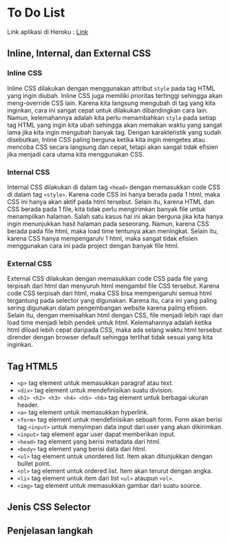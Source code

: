# To Do List

Link aplikasi di Heroku : [Link](https://pbp-tugas-2-insta-x.herokuapp.com/todolist)

## Inline, Internal, dan External CSS
### Inline CSS
Inline CSS dilakukan dengan menggunakan attribut `style` pada tag HTML yang ingin diubah. Inline CSS juga memiliki prioritas tertinggi sehingga akan meng-override CSS lain. Karena kita langsung mengubah di tag yang kita inginkan, cara ini sangat cepat untuk dilakukan dibandingkan cara lain. Namun, kelemahannya adalah kita perlu menambahkan `style` pada setiap tag HTML yang ingin kita ubah sehingga akan memakan waktu yang sangat lama jika kita ingin mengubah banyak tag. Dengan karakteristik yang sudah disebutkan, Inline CSS paling berguna ketika kita ingin mengetes atau mencoba CSS secara langsung dan cepat, tetapi akan sangat tidak efisien jika menjadi cara utama kita menggunakan CSS.

### Internal CSS
Internal CSS dilakukan di dalam tag `<head>` dengan memasukkan code CSS di dalam tag `<style>`. Karena code CSS ini hanya berada pada 1 html, maka CSS ini hanya akan aktif pada html tersebut. Selain itu, karena HTML dan CSS berada pada 1 file, kita tidak perlu mengirimkan banyak file untuk menampilkan halaman. Salah satu kasus hal ini akan berguna jika kita hanya ingin menunjukkan hasil halaman pada seseorang. Namun, karena CSS berada pada file html, maka load time tentunya akan meningkat. Selain itu, karena CSS hanya mempengaruhi 1 html, maka sangat tidak efisien menggunakan cara ini pada project dengan banyak file html.

### External CSS
External CSS dilakukan dengan memasukkan code CSS pada file yang terpisah dari html dan menyuruh html mengambil file CSS tersebut. Karena code CSS terpisah dari html, maka CSS bisa mempengaruhi semua html tergantung pada selector yang digunakan. Karena itu, cara ini yang paling sering digunakan dalam pengembangan website karena paling efisien. Selain itu, dengan memisahkan html dengan CSS, file menjadi lebih rapi dan load time menjadi lebih pendek untuk html. Kelemahannya adalah ketika html diload lebih cepat daripada CSS, maka ada selang waktu html tersebut dirender dengan browser default sehingga terlihat tidak sesuai yang kita inginkan.

## Tag HTML5
- `<p>` tag element untuk memasukkan paragraf atau text.
- `<div>` tag element untuk mendefinisikan suatu division.
- `<h1> <h2> <h3> <h4> <h5> <h6>` tag element untuk berbagai ukuran header.
- `<a>` tag element untuk memasukkan hyperlink.
- `<form>` tag element untuk mendefinisikan sebuah form. Form akan berisi tag `<input>` untuk menyimpan data input dari user yang akan dikirimkan.
- `<input>` tag element agar user dapat memberikan input.
- `<head>` tag element yang berisi metadata dari html.
- `<body>` tag element yang berisi data dari html.
- `<ul>` tag element untuk unordered list. Item akan ditunjukkan dengan bullet point.
- `<ol>` tag element untuk ordered list. Item akan terurut dengan angka.
- `<li>` tag element untuk item dari list `<ul>` ataupun `<ol>`.
- `<img>` tag element untuk memasukkan gambar dari suatu source.

## Jenis CSS Selector

## Penjelasan langkah